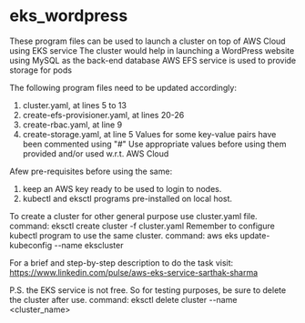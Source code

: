 # eks_wordpress
These program files can be used to launch a cluster on top of AWS Cloud using EKS service
The cluster would help in launching a WordPress website using MySQL as the back-end database
AWS EFS service is used to provide storage for pods

The following program files need to be updated accordingly:
1. cluster.yaml, at lines 5 to 13
2. create-efs-provisioner.yaml, at lines 20-26
3. create-rbac.yaml, at line 9
4. create-storage.yaml, at line 5
Values for some key-value pairs have been commented using "#"
Use appropriate values before using them provided and/or used w.r.t. AWS Cloud

Afew pre-requisites before using the same:
1. keep an AWS key ready to be used to login to nodes.
2. kubectl and eksctl programs pre-installed on local host.

To create a cluster for other general purpose use cluster.yaml file.
command: eksctl create cluster -f cluster.yaml
Remember to configure kubectl program to use the same cluster.
command: aws eks update-kubeconfig --name ekscluster

For a brief and step-by-step description to do the task visit:
https://www.linkedin.com/pulse/aws-eks-service-sarthak-sharma

P.S. the EKS service is not free.
So for testing purposes, be sure to delete the cluster after use.
command: eksctl delete cluster --name <cluster_name>
